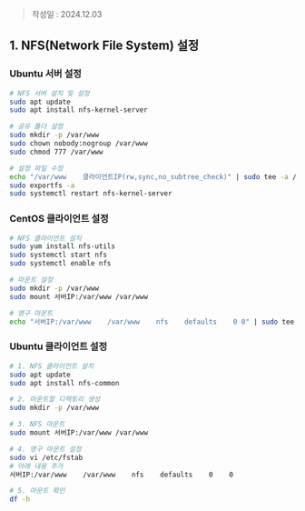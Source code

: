 >작성일 : 2024.12.03

## 1. NFS(Network File System) 설정

### Ubuntu 서버 설정
```bash
# NFS 서버 설치 및 설정
sudo apt update
sudo apt install nfs-kernel-server

# 공유 폴더 설정
sudo mkdir -p /var/www
sudo chown nobody:nogroup /var/www
sudo chmod 777 /var/www

# 설정 파일 수정
echo "/var/www    클라이언트IP(rw,sync,no_subtree_check)" | sudo tee -a /etc/exports
sudo exportfs -a
sudo systemctl restart nfs-kernel-server
```

### CentOS 클라이언트 설정
```bash
# NFS 클라이언트 설치
sudo yum install nfs-utils
sudo systemctl start nfs
sudo systemctl enable nfs

# 마운트 설정
sudo mkdir -p /var/www
sudo mount 서버IP:/var/www /var/www

# 영구 마운트
echo "서버IP:/var/www    /var/www    nfs    defaults    0 0" | sudo tee -a /etc/fstab
```

### Ubuntu 클라이언트 설정
```bash
# 1. NFS 클라이언트 설치
sudo apt update
sudo apt install nfs-common

# 2. 마운트할 디렉토리 생성
sudo mkdir -p /var/www

# 3. NFS 마운트
sudo mount 서버IP:/var/www /var/www

# 4. 영구 마운트 설정
sudo vi /etc/fstab
# 아래 내용 추가
서버IP:/var/www    /var/www    nfs    defaults    0    0

# 5. 마운트 확인
df -h
```

